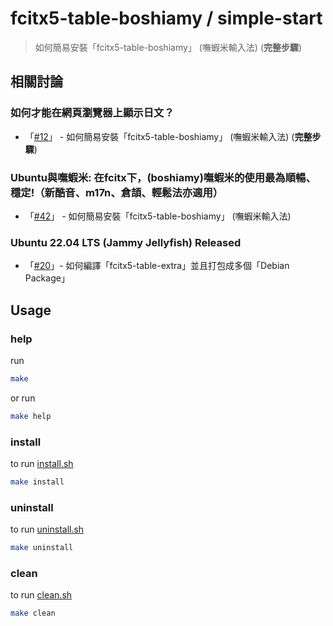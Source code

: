 

# fcitx5-table-boshiamy / simple-start

> 如何簡易安裝「fcitx5-table-boshiamy」 (嘸蝦米輸入法) (**完整步驟**)


## 相關討論


### 如何才能在網頁瀏覽器上顯示日文？

* 「[#12](https://www.ubuntu-tw.org/modules/newbb/viewtopic.php?post_id=364600#forumpost364600)」 - 如何簡易安裝「fcitx5-table-boshiamy」 (嘸蝦米輸入法) (**完整步驟**)


### Ubuntu與嘸蝦米: 在fcitx下，(boshiamy)嘸蝦米的使用最為順暢、穩定!（新酷音、m17n、倉頡、輕鬆法亦適用）

* 「[#42](https://www.ubuntu-tw.org/modules/newbb/viewtopic.php?post_id=364428#forumpost364428)」 - 如何簡易安裝「fcitx5-table-boshiamy」 (嘸蝦米輸入法)


### Ubuntu 22.04 LTS (Jammy Jellyfish) Released

* 「[#20](https://www.ubuntu-tw.org/modules/newbb/viewtopic.php?post_id=363750#forumpost363750)」- 如何編譯「fcitx5-table-extra」並且打包成多個「Debian Package」


## Usage


### help

run

``` sh
make
```

or run

``` sh
make help
```


### install

to run [install.sh](install.sh)

``` sh
make install
```


### uninstall

to run [uninstall.sh](uninstall.sh)

``` sh
make uninstall
```


### clean

to run [clean.sh](clean.sh)

``` sh
make clean
```

